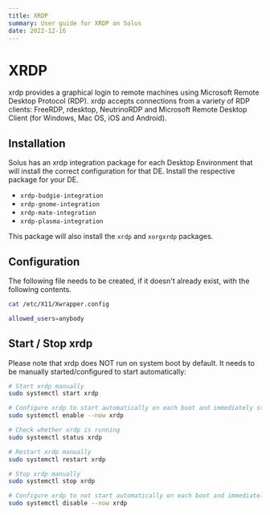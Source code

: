 ```yaml
---
title: XRDP
summary: User guide for XRDP on Solus
date: 2022-12-16
---
```


# XRDP

xrdp provides a graphical login to remote machines using Microsoft Remote Desktop Protocol (RDP). xrdp accepts connections from a variety of RDP clients: FreeRDP, rdesktop, NeutrinoRDP and Microsoft Remote Desktop Client (for Windows, Mac OS, iOS and Android).

## Installation

Solus has an xrdp integration package for each Desktop Environment that will install the correct configuration for that DE. Install the respective package for your DE.

- `xrdp-budgie-integration`
- `xrdp-gnome-integration`
- `xrdp-mate-integration`
- `xrdp-plasma-integration`

This package will also install the `xrdp` and `xorgxrdp` packages.

## Configuration

The following file needs to be created, if it doesn't already exist, with the following contents.

```bash
cat /etc/X11/Xwrapper.config

allowed_users=anybody
```

## Start / Stop xrdp

Please note that xrdp does NOT run on system boot by default. It needs to be manually started/configured to start automatically:

```bash
# Start xrdp manually
sudo systemctl start xrdp

# Configure xrdp to start automatically on each boot and immediately start the service
sudo systemctl enable --now xrdp

# Check whether xrdp is running
sudo systemctl status xrdp

# Restart xrdp manually
sudo systemctl restart xrdp

# Stop xrdp manually
sudo systemctl stop xrdp

# Configure xrdp to not start automatically on each boot and immediately stop the service
sudo systemctl disable --now xrdp
```
